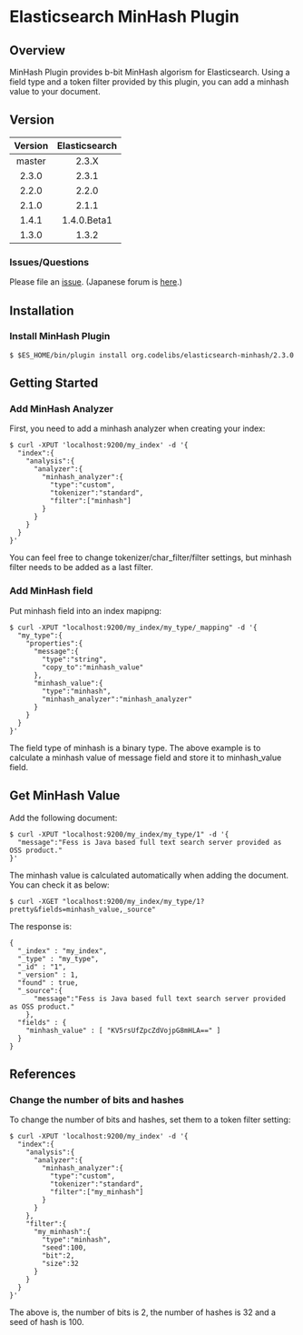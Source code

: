 Elasticsearch MinHash Plugin
=======================

## Overview

MinHash Plugin provides b-bit MinHash algorism for Elasticsearch.
Using a field type and a token filter provided by this plugin, you can add a minhash value to your document.

## Version

| Version   | Elasticsearch |
|:---------:|:-------------:|
| master    | 2.3.X         |
| 2.3.0     | 2.3.1         |
| 2.2.0     | 2.2.0         |
| 2.1.0     | 2.1.1         |
| 1.4.1     | 1.4.0.Beta1   |
| 1.3.0     | 1.3.2         |

### Issues/Questions

Please file an [issue](https://github.com/codelibs/elasticsearch-minhash/issues "issue").
(Japanese forum is [here](https://github.com/codelibs/codelibs-ja-forum "here").)

## Installation

### Install MinHash Plugin

    $ $ES_HOME/bin/plugin install org.codelibs/elasticsearch-minhash/2.3.0

## Getting Started

### Add MinHash Analyzer

First, you need to add a minhash analyzer when creating your index:

    $ curl -XPUT 'localhost:9200/my_index' -d '{
      "index":{
        "analysis":{
          "analyzer":{
            "minhash_analyzer":{
              "type":"custom",
              "tokenizer":"standard",
              "filter":["minhash"]
            }
          }
        }
      }
    }'

You can feel free to change tokenizer/char\_filter/filter settings, but minhash filter needs to be added as a last filter.

### Add MinHash field

Put minhash field into an index mapipng:

    $ curl -XPUT "localhost:9200/my_index/my_type/_mapping" -d '{
      "my_type":{
        "properties":{
          "message":{
            "type":"string",
            "copy_to":"minhash_value"
          },
          "minhash_value":{
            "type":"minhash",
            "minhash_analyzer":"minhash_analyzer"
          }
        }
      }
    }'

The field type of minhash is a binary type.
The above example is to calculate a minhash value of message field and store it to minhash\_value field.

## Get MinHash Value

Add the following document:

    $ curl -XPUT "localhost:9200/my_index/my_type/1" -d '{
      "message":"Fess is Java based full text search server provided as OSS product."
    }'

The minhash value is calculated automatically when adding the document.
You can check it as below:

    $ curl -XGET "localhost:9200/my_index/my_type/1?pretty&fields=minhash_value,_source" 

The response is:

    {
      "_index" : "my_index",
      "_type" : "my_type",
      "_id" : "1",
      "_version" : 1,
      "found" : true,
      "_source":{
          "message":"Fess is Java based full text search server provided as OSS product."
        },
      "fields" : {
        "minhash_value" : [ "KV5rsUfZpcZdVojpG8mHLA==" ]
      }
    }

## References

### Change the number of bits and hashes

To change the number of bits and hashes, set them to a token filter setting:

    $ curl -XPUT 'localhost:9200/my_index' -d '{
      "index":{
        "analysis":{
          "analyzer":{
            "minhash_analyzer":{
              "type":"custom",
              "tokenizer":"standard",
              "filter":["my_minhash"]
            }
          }
        },
        "filter":{
          "my_minhash":{
            "type":"minhash",
            "seed":100,
            "bit":2,
            "size":32
          }
        }
      }
    }'

The above is, the number of bits is 2, the number of hashes is 32 and a seed of hash is 100.

